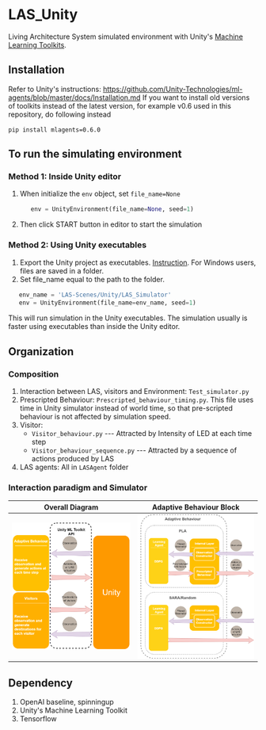 # LAS_Unity
Living Architecture System simulated environment with Unity's [Machine Learning Toolkits](https://github.com/Unity-Technologies/ml-agents).
## Installation
Refer to Unity's instructions: https://github.com/Unity-Technologies/ml-agents/blob/master/docs/Installation.md
If you want to install old versions of toolkits instead of the latest version, for example v0.6 used in this repository, do following instead
```
pip install mlagents=0.6.0
```
## To run the simulating environment
### Method 1: Inside Unity editor
1. When initialize the `env` object, set `file_name=None`
   ```python
      env = UnityEnvironment(file_name=None, seed=1)
   ```
2. Then click START button in editor to start the simulation

### Method 2: Using Unity executables 
   1. Export the Unity project as executables. [Instruction](https://github.com/Unity-Technologies/ml-agents/blob/master/docs/Learning-Environment-Executable.md). For Windows users, files are saved in a folder.
   2. Set file_name equal to the path to the folder.
   ```python
      env_name = 'LAS-Scenes/Unity/LAS_Simulator'
      env = UnityEnvironment(file_name=env_name, seed=1)
   ```
This will run simulation in the Unity executables. The simulation usually is faster using executables than inside the Unity editor.

## Organization
### Composition
   1. Interaction between LAS, visitors and Environment: `Test_simulator.py`
   2. Prescripted Behaviour: `Prescripted_behaviour_timing.py`. This file uses time in Unity simulator instead of world time, so that pre-scripted behaviour is not affected by simulation speed.
   3. Visitor:
      * `Visitor_behaviour.py` --- Attracted by Intensity of LED at each time step
      * `Visitor_behaviour_sequence.py` --- Attracted by a sequence of actions produced by LAS
   4. LAS agents: All in `LASAgent` folder
   

### Interaction paradigm and Simulator

|Overall Diagram           | Adaptive Behaviour Block |
:-------------------------:|:-------------------------:
|![](https://github.com/daiweiLin/unity_simulator/blob/master/InitialDesignIdeas/DesignFigures/Interaction%20Diagram.png)  |  ![](https://github.com/daiweiLin/unity_simulator/blob/master/InitialDesignIdeas/DesignFigures/Adaptive%20Behaviour.png)|


## Dependency
   1. OpenAI baseline, spinningup
   2. Unity's Machine Learning Toolkit
   3. Tensorflow
